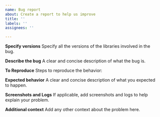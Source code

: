 ```yaml
---
name: Bug report
about: Create a report to help us improve
title: ''
labels: ''
assignees: ''

---
```


**Specify versions**
Specify all the versions of the libraries involved in the bug.

**Describe the bug**
A clear and concise description of what the bug is.

**To Reproduce**
Steps to reproduce the behavior:

**Expected behavior**
A clear and concise description of what you expected to happen.

**Screenshots and Logs**
If applicable, add screenshots and logs to help explain your problem.

**Additional context**
Add any other context about the problem here.
